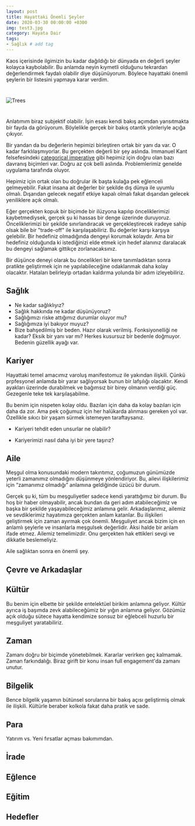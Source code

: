 ```yaml
---
layout: post
title: Hayattaki Önemli Şeyler
date: 2020-03-30 00:00:00 +0300
img: test3.jpg
category: Hayata Dair
tags: 
- Sağlık # add tag
---
```


Kaos içerisinde ilgimizin bu kadar dağıldığı bir dünyada en değerli şeyler kolayca kaybolabilir. Bu anlamda neyin kıymetli olduğunu tekrardan değerlendirmek faydalı olabilir diye düşünüyorum. Böylece hayattaki önemli şeylerin bir listesini yapmaya karar verdim.

<div class="row" style="margin-bottom: 2.5rem; margin-top: 2.5rem;">
   <div class="ten columns"><img class="u-max-full-width" src="https://tozbulut.github.io/images/window.jfif" alt="Trees"></div>
   <div class="two column"></div>
</div>

Anlatımım biraz subjektif olabilir. İşin esası kendi bakış açımdan yansıtmakta bir fayda da görüyorum. Böylelikle gerçek bir bakış otantik yönleriyle açığa çıkıyor.

Bir yandan da bu değerlerin hepimizi birleştiren ortak bir yanı da var. O kadar farklılaşmıyorlar. Bu gerçekten değerli bir şey aslında. Immanuel Kant felsefesindeki [categorical imperative](https://en.wikipedia.org/wiki/Categorical_imperative) gibi hepimiz için doğru olan bazı davranış biçimleri var. Doğru az çok belli aslında. Problemlerimiz genelde uygulama tarafında oluyor.

Hepimiz için ortak olan bu doğrular ilk başta kulağa pek eğlenceli gelmeyebilir. Fakat insana ait değerler bir şekilde dış dünya ile uyumlu olmalı. Dışarıdan gelecek negatif etkiye kapalı olmalı fakat dışarıdan gelecek yeniliklere açık olmalı.

Eğer gerçekten kopuk bir biçimde bir ilüzyona kapılıp önceliklerimizi kaybetmediysek, gerçek şu ki hassas bir denge üzerinde duruyoruz. Önceliklerimizi bir şekilde sınırlandıracak ve gerçekleştirecek iradeye sahip olsak bile bir "trade-off" ile karşılaşabiliriz. Bu değerler karşı karşıya gelebilir. Bir hedefiniz olmadığında dengeyi korumak kolaydır. Ama bir hedefiniz olduğunda ki istediğinizi elde etmek için hedef alanınız daralacak bu dengeyi sağlamak gittikçe zorlanacaksınız.

Bir düşünce deneyi olarak bu öncelikleri bir kere tanımladıktan sonra pratikte geliştirmek için ne yapılabileceğine odaklanmak daha kolay olacaktır. Hataları belirleyip ortadan kaldırma yolunda bir adım izleyebiliriz.

## Sağlık

* Ne kadar sağlıklıyız?
* Sağlık hakkında ne kadar düşünüyoruz?
* Sağlığımızı riske attığımız durumlar oluyor mu?
* Sağlığımıza iyi bakıyor muyuz?
* Bize bahşedilmiş bir beden. Hazır olarak verilmiş. Fonksiyonelliği ne kadar? Eksik bir yanı var mı? Herkes kusursuz bir bedenle doğmuyor. Bedenin güzellik ayağı var.

## Kariyer

Hayattaki temel amacımız varoluş manifestomuz ile yakından ilişkili. Çünkü prpfesyonel anlamda bir yarar sağlıyorsak bunun bir lafşılığı olacaktır. Kendi ayakları üzerinde durabilmek ve bağımsız bir birey olmanın verdiği güç.  Gezegenle teke tek karşılaşabilme.

Bu benim için nispeten kolay oldu. Bazıları için daha da kolay bazıları için daha da zor. Ama pek çoğumuz için her halükarda alınması gereken yol var. Özellikle sıkıcı bir yaşam sürmek istemeyen taraftaysanız. 

* Kariyeri tehdit eden unsurlar ne olabilir?

* Kariyerimizi nasıl daha iyi bir yere taşırız?

## Aile

Meşgul olma konusundaki modern takıntımız, çoğumuzun günümüzde yeterli zamanımız olmadığını düşünmeye yönlendiriyor.
Bu, ailevi ilişkilerimiz için “zamanımız olmadığı” anlamına geldiğinde üzücü bir durum.

Gerçek şu ki, tüm bu meşguliyetler sadece kendi yarattığımız bir durum.
Bu hoş bir haber olmayabilir, ancak bundan da geri adım atabileceğimiz ve başka bir şekilde yaşayabileceğimiz anlamına gelir.
Arkadaşlarımız, ailemiz ve sevdiklerimiz hayatımıza gerçekten anlam katanlar.
Bu ilişkileri geliştirmek için zaman ayırmak çok önemli. Meşguliyet ancak bizim için en anlamlı şeylerle ve insanlarla meşgulsek değerlidir. Aksi halde bir anlam ifade etmez.
Ailemiz temelimizdir. Onu gerçekten hak ettikleri sevgi ve dikkatle beslemeliyiz.

Aile sağlıktan sonra en önemli şey. 

## Çevre ve Arkadaşlar


## Kültür

Bu benim için elbette bir şekilde entelektüel birikim anlamına geliyor. 
Kültür ayrıca iş başımda zevk alabileceğümiz bir yığın anlamına geliyor. 
Gözümüz açık olduğu sütece hayatta kendimize sonsuz bir eğlebceli huzurlu bir meşguliyet yaratabiliriz. 

## Zaman

Zamanı doğru bir biçimde yönetebilmek.
Kararlar verirken geç kalmamak.
Zaman farkındalığı.
Biraz girift bir konu insan full engagement'da zamanı unutur.

## Bilgelik

Bence bilgelik yaşamın bütünsel sorularına bir bakış açısı geliştirmiş olmak ile ilişkili.
Kültürle beraber kolkola fakat daha pratik ve sade.

## Para

Yatırım vs. Yeni fırsatlar açması bakımımdan. 

## İrade

## Eğlence

## Eğitim

## Hedefler
